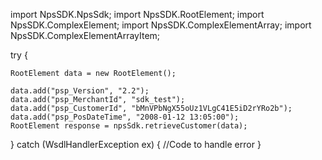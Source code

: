 import NpsSDK.NpsSdk;
import NpsSDK.RootElement;
import NpsSDK.ComplexElement;
import NpsSDK.ComplexElementArray;
import NpsSDK.ComplexElementArrayItem;

try {

    RootElement data = new RootElement();

    data.add("psp_Version", "2.2");
    data.add("psp_MerchantId", "sdk_test");
    data.add("psp_CustomerId", "bMnVPbNgX55oUz1VLgC41E5iD2rYRo2b");
    data.add("psp_PosDateTime", "2008-01-12 13:05:00");
    RootElement response = npsSdk.retrieveCustomer(data);

} catch (WsdlHandlerException ex) {
    //Code to handle error
}
